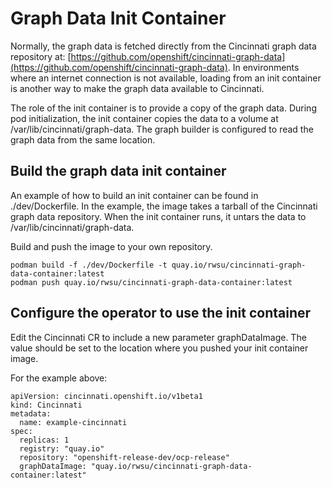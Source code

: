 # Graph Data Init Container

Normally, the graph data is fetched directly from the Cincinnati graph
data repository at: [https://github.com/openshift/cincinnati-graph-data](https://github.com/openshift/cincinnati-graph-data).
In environments where an internet connection is not available, loading
from an init container is another way to make the graph data available
to Cincinnati.

The role of the init container is to provide a copy of the graph data.
During pod initialization, the init container copies the data to a volume
at /var/lib/cincinnati/graph-data. The graph builder is configured to read 
the graph data from the same location.

## Build the graph data init container

An example of how to build an init container can be found in ./dev/Dockerfile.
In the example, the image takes a tarball of the Cincinnati graph data repository.
When the init container runs, it untars the data to /var/lib/cincinnati/graph-data.

Build and push the image to your own repository. 

````
podman build -f ./dev/Dockerfile -t quay.io/rwsu/cincinnati-graph-data-container:latest
podman push quay.io/rwsu/cincinnati-graph-data-container:latest
````

## Configure the operator to use the init container

Edit the Cincinnati CR to include a new parameter graphDataImage.
The value should be set to the location where you pushed your init 
container image.

For the example above:
```
apiVersion: cincinnati.openshift.io/v1beta1
kind: Cincinnati
metadata:
  name: example-cincinnati
spec:
  replicas: 1
  registry: "quay.io"
  repository: "openshift-release-dev/ocp-release"
  graphDataImage: "quay.io/rwsu/cincinnati-graph-data-container:latest"
```
